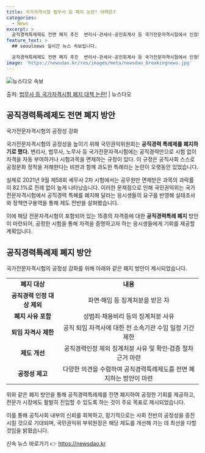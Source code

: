 ```yaml
---
title: 국가자격시험 법무사 등 폐지 논란! 대책은?
categories:
  - News
excerpt: >
  공직경력특례제도 전면 폐지 추진  변리사·관세사·공인회계사 등 국가전문자격시험에서 인정돼 온 자동 자격부여·…
feature_text: >
  ## seoulnews 실시간 뉴스 속보입니다.

  공직경력특례제도 전면 폐지 추진  변리사·관세사·공인회계사 등 국가전문자격시험에서 인정돼 온 자동 자격부여·…
image: 'https://newsdao.kr/res/images/meta/newsdao_breakingnews.jpg'
---
```


![뉴스다오 속보](https://newsdao.kr/res/images/meta/newsdao_breakingnews.jpg)

<p>출처: <a href="https://newsdao.kr/4573" rel="dofollow">법무사 등 국가자격시험 폐지 대책 논란!</a> | 뉴스다오</p>

<h2 data-ke-size="size26">공직경력특례제도 전면 폐지 방안</h2>
국가전문자격시험의 공정성 강화

국가전문자격시험의 공정성을 높이기 위해 국민권익위원회는 <b>공직경력 특례제를 폐지하기로 했다.</b> 변리사, 법무사, 노무사 등 국가전문자격시험에는 공직경력만으로 시험 없이 자격을 자동 부여하거나 시험과목을 면제하는 규정이 있다. 이 규정은 공직사회 스스로 공정문화 정착을 저해한다는 비판과 함께 과도한 특례라는 논란이 오랫동안 있었습니다.

실제로 2021년 9월 제58회 세무사 2차 시험에서는 공무원만 면제받은 과목의 과락률이 82.1%로 전례 없이 높게 나타났습니다. 이러한 문제점으로 인해 국민권익위는 국가전문자격시험에서 공직경력 특혜를 폐지해 달라는 응시생들의 요구를 반영해 실태조사와 정책연구용역을 통해 제도 전반을 살펴봤습니다.

이에 해당 전문자격시험이 포함되어 있는 15종의 자격증에 대한 <b>공직경력특례 폐지</b> 방안이 마련되어, 공정한 시험을 통해 자격을 증명하고자 하는 응시생들에게 기회를 제공할 계획입니다.

<h2 data-ke-size="size26">공직경력특례제 폐지 방안</h2>

국가전문자격시험의 공정성 강화를 위해 아래와 같은 폐지 방안이 제시되었습니다. 

<table>
	<tr>
		<td style="text-align: center; height: 17px;"><b>폐지 대상</b></td>
		<td style="text-align: center; height: 17px;"><b>내용</b></td>
	</tr>
	<tr>
		<td style="text-align: center; height: 17px;"><b>공직경력 인정 대상 제외</b></td>
		<td style="text-align: center; height: 17px;">파면·해임 등 징계처분을 받은 자</td>
	</tr>
	<tr>
		<td style="text-align: center; height: 17px;"><b>폐지 사유 포함</b></td>
		<td style="text-align: center; height: 17px;">성범죄·채용비리 등의 징계처분 사유</td>
	</tr>
	<tr>
		<td style="text-align: center; height: 17px;"><b>퇴임 자격사 제한</b></td>
		<td style="text-align: center; height: 17px;">공직 퇴임 자격사에 대한 전 소속기관 수임 일정 기간 제한</td>
	</tr>
	<tr>
		<td style="text-align: center; height: 17px;"><b>제도 개선</b></td>
		<td style="text-align: center; height: 17px;">공직경력인정 제외 징계처분 사유 및 확인·검증 절차 근거 마련</td>
	</tr>
	<tr>
		<td style="text-align: center; height: 17px;"><b>공정성 제고</b></td>
		<td style="text-align: center; height: 17px;">다양한 의견을 수렴하여 공직경력특례제도를 전면 폐지하는 방안이 마련</td>
	</tr>
</table>

위와 같은 폐지 방안을 통해 공직경력특례제를 전면 폐지하여 공정한 기회를 제공하고, 전문가 시장에도 활발히 진입할 수 있도록 하는 것이 주요 목표로 제시되었습니다. 

이를 통해 공직사회 내부의 신뢰를 회복하고, 장기적으로는 사회 전반의 공정성을 증진시킬 것으로 기대되며, 국민권익위 부위원장은 해당 제도를 개선해 가는 데 최선을 다할 것임을 밝혔습니다. 

신속 뉴스 바로가기 👉 <a href="https://newsdao.kr" rel="dofollow">https://newsdao.kr</a>


